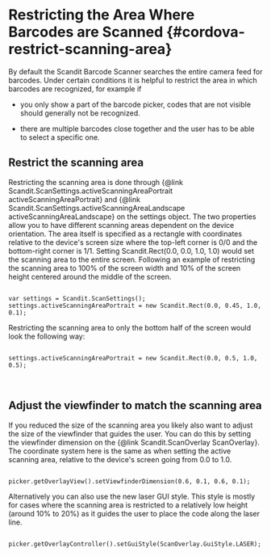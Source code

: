 
Restricting the Area Where Barcodes are Scanned {#cordova-restrict-scanning-area}
=========================================================================

By default the Scandit Barcode Scanner searches the entire camera feed for barcodes. Under certain conditions it is helpful to restrict the area in which barcodes are recognized, for example if

* you only show a part of the barcode picker, codes that are not visible should generally not be recognized.

* there are multiple barcodes close together and the user has to be able to select a specific one.


## Restrict the scanning area

Restricting the scanning area is done through {@link Scandit.ScanSettings.activeScanningAreaPortrait activeScanningAreaPortrait} and {@link Scandit.ScanSettings.activeScanningAreaLandscape activeScanningAreaLandscape} on the settings object. The two properties allow you to have different scanning areas dependent on the device orientation. The area itself is specified as a rectangle with coordinates relative to the device's screen size where the top-left corner is 0/0 and the bottom-right corner is 1/1. Setting Scandit.Rect(0.0, 0.0, 1.0, 1.0) would set the scanning area to the entire screen. Following an example of restricting the scanning area to 100% of the screen width and 10% of the screen height centered around the middle of the screen.

~~~~~~~~~~~~~~~~{.java}

var settings = Scandit.ScanSettings();
settings.activeScanningAreaPortrait = new Scandit.Rect(0.0, 0.45, 1.0, 0.1);

~~~~~~~~~~~~~~~~

Restricting the scanning area to only the bottom half of the screen would look the following way:

~~~~~~~~~~~~~~~~{.java}

settings.activeScanningAreaPortrait = new Scandit.Rect(0.0, 0.5, 1.0, 0.5);

~~~~~~~~~~~~~~~~
<br/>


## Adjust the viewfinder to match the scanning area

If you reduced the size of the scanning area you likely also want to adjust the size of the viewfinder that guides the user. You can do this by setting the viewfinder dimension on the {@link Scandit.ScanOverlay ScanOverlay}. The coordinate system here is the same as when setting the active scanning area, relative to the device's screen going from 0.0 to 1.0.

~~~~~~~~~~~~~~~~{.java}

picker.getOverlayView().setViewfinderDimension(0.6, 0.1, 0.6, 0.1);

~~~~~~~~~~~~~~~~

Alternatively you can also use the new laser GUI style. This style is mostly for cases where the scanning area is restricted to a relatively low height (around 10% to 20%) as it guides the user to place the code along the laser line.

~~~~~~~~~~~~~~~~{.java}

picker.getOverlayController().setGuiStyle(ScanOverlay.GuiStyle.LASER);

~~~~~~~~~~~~~~~~

<br/>
